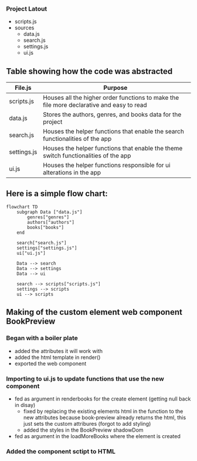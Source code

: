 ### Project Latout

- scripts.js
- sources
  - data.js
  - search.js
  - settings.js
  - ui.js

## Table showing how the code was abstracted

| File.js     | Purpose                                                                                  |
| ----------- | ---------------------------------------------------------------------------------------- |
| scripts.js  | Houses all the higher order functions to make the file more declarative and easy to read |
| data.js     | Stores the authors, genres, and books data for the project                               |
| search.js   | Houses the helper functions that enable the search functionalities of the app            |
| settings.js | Houses the helper functions that enable the theme switch functionalities of the app      |
| ui.js       | Houses the helper functions responsible for ui alterations in the app                    |

## Here is a simple flow chart:

```mermaid
flowchart TD
    subgraph Data ["data.js"]
        genres["genres"]
        authors["authors"]
        books["books"]
    end

    search["search.js"]
    settings["settings.js"]
    ui["ui.js"]

    Data --> search
    Data --> settings
    Data --> ui

    search --> scripts["scripts.js"]
    settings --> scripts
    ui --> scripts
```

## Making of the custom element web component BookPreview

### Began with a boiler plate

- added the attributes it will work with
- added the html template in render()
- exported the web component

### Importing to ui.js to update functions that use the new component

- fed as argument in renderbooks for the create element (getting null back in disay)
  - fixed by replacing the existing elements html in the function to the new attributes because book-preview already returns the html, this just sets the custom attribures (forgot to add styling)
  - added the styles in the BookPreview shadowDom
- fed as argument in the loadMoreBooks where the element is created

### Added the component sctipt to HTML

